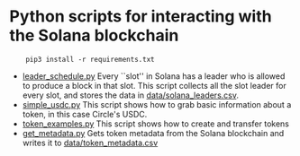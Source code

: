 # Python scripts for interacting with the Solana blockchain

~~~
    pip3 install -r requirements.txt
~~~

* [leader_schedule.py](leader_schedule.py) Every ``slot'' in Solana has a leader who is allowed to produce a block in that slot.  This script collects all the slot leader for every slot, and stores the data in [data/solana_leaders.csv](data/solana_leaders.csv).
* [simple_usdc.py](simple_usdc.py) This script shows how to grab basic information about a token, in this case Circle's USDC.
* [token_examples.py](token_examples.py) This script shows how to create and transfer tokens
* [get_metadata.py](get_metadata.py) Gets token metadata from the Solana blockchain and writes it to [data/token_metadata.csv](data/token_metadata.csv)
